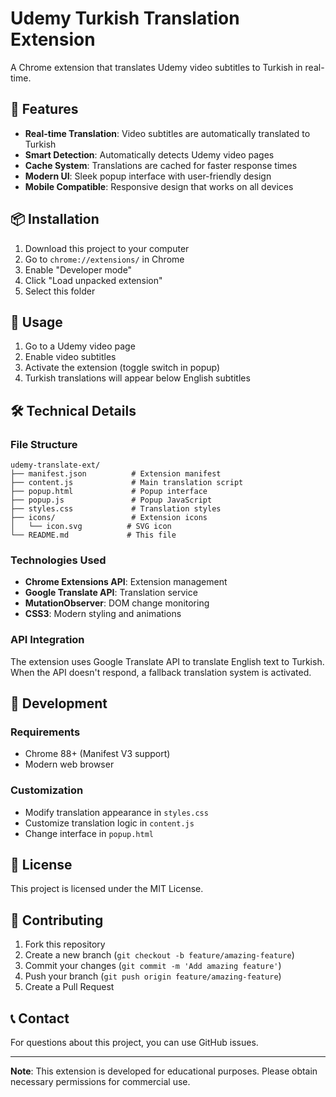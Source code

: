 # Udemy Turkish Translation Extension

A Chrome extension that translates Udemy video subtitles to Turkish in real-time.

## 🚀 Features

- **Real-time Translation**: Video subtitles are automatically translated to Turkish
- **Smart Detection**: Automatically detects Udemy video pages
- **Cache System**: Translations are cached for faster response times
- **Modern UI**: Sleek popup interface with user-friendly design
- **Mobile Compatible**: Responsive design that works on all devices

## 📦 Installation

1. Download this project to your computer
2. Go to `chrome://extensions/` in Chrome
3. Enable "Developer mode"
4. Click "Load unpacked extension"
5. Select this folder

## 🎯 Usage

1. Go to a Udemy video page
2. Enable video subtitles
3. Activate the extension (toggle switch in popup)
4. Turkish translations will appear below English subtitles

## 🛠️ Technical Details

### File Structure
```
udemy-translate-ext/
├── manifest.json          # Extension manifest
├── content.js             # Main translation script
├── popup.html             # Popup interface
├── popup.js               # Popup JavaScript
├── styles.css             # Translation styles
├── icons/                 # Extension icons
│   └── icon.svg          # SVG icon
└── README.md             # This file
```

### Technologies Used
- **Chrome Extensions API**: Extension management
- **Google Translate API**: Translation service
- **MutationObserver**: DOM change monitoring
- **CSS3**: Modern styling and animations

### API Integration
The extension uses Google Translate API to translate English text to Turkish. When the API doesn't respond, a fallback translation system is activated.

## 🔧 Development

### Requirements
- Chrome 88+ (Manifest V3 support)
- Modern web browser

### Customization
- Modify translation appearance in `styles.css`
- Customize translation logic in `content.js`
- Change interface in `popup.html`

## 📝 License

This project is licensed under the MIT License.

## 🤝 Contributing

1. Fork this repository
2. Create a new branch (`git checkout -b feature/amazing-feature`)
3. Commit your changes (`git commit -m 'Add amazing feature'`)
4. Push your branch (`git push origin feature/amazing-feature`)
5. Create a Pull Request

## 📞 Contact

For questions about this project, you can use GitHub issues.

---

**Note**: This extension is developed for educational purposes. Please obtain necessary permissions for commercial use.


